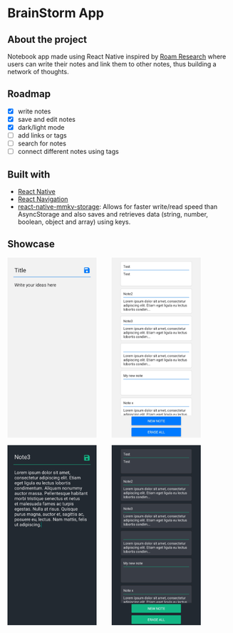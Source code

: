 # BrainStorm App

## About the project
Notebook app made using React Native inspired by [Roam Research](https://roamresearch.com/) where users can write their notes and link them to other notes, thus building a network of thoughts.

## Roadmap
- [x] write notes
- [x] save and edit notes
- [x] dark/light mode
- [ ] add links or tags
- [ ] search for notes
- [ ] connect different notes using tags

## Built with
- [React Native](https://reactnative.dev/)
- [React Navigation](https://reactnavigation.org)
- [react-native-mmkv-storage](https://github.com/ammarahm-ed/react-native-mmkv-storage): Allows for faster write/read speed than AsyncStorage and also saves and retrieves data (string, number, boolean, object and array) using keys.

## Showcase

<img src="previews/add_note_light.jpg" alt="Add note dark mode" width="200" /> <img src="previews/home_light.jpg" alt="" width="200" hspace="30" />

<img src="previews/add_note_dark.jpg" alt="Add note light mode" width="200" /> <img src="previews/home_dark.jpg" alt="" width="200" hspace="30" />